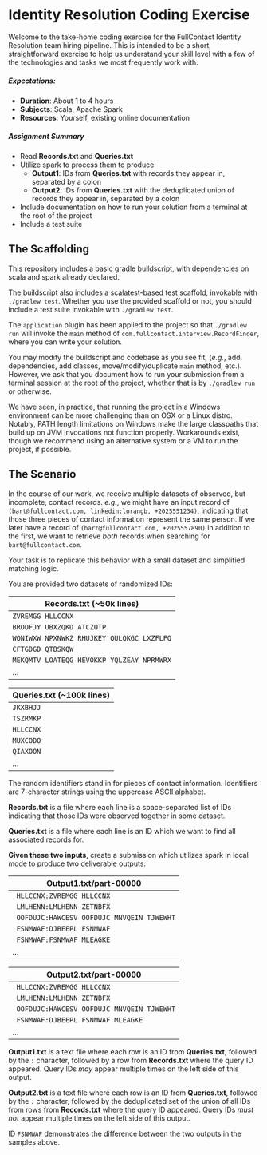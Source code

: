 # Identity Resolution Coding Exercise

Welcome to the take-home coding exercise
for the FullContact Identity Resolution team hiring pipeline. 
This is intended to be a short, straightforward exercise
to help us understand your skill level
with a few of the technologies and tasks we most frequently work with.

##### Expectations:
* **Duration**: About 1 to 4 hours
* **Subjects**: Scala, Apache Spark
* **Resources**: Yourself, existing online documentation

##### Assignment Summary

* Read **Records.txt** and **Queries.txt**
* Utilize spark to process them to produce
    * **Output1**: IDs from **Queries.txt** with records they appear in, separated by a colon
    * **Output2**: IDs from **Queries.txt** with the deduplicated union of records they appear in, separated by a colon
* Include documentation on how to run your solution from a terminal at the root of the project
* Include a test suite

## The Scaffolding

This repository includes a basic gradle buildscript,
with dependencies on scala and spark already declared.

The buildscript also includes a scalatest-based test scaffold, invokable with `./gradlew test`.
Whether you use the provided scaffold or not,
you should include a test suite invokable with `./gradlew test`.

The `application` plugin has been applied to the project so that
`./gradlew run` will invoke the `main` method of `com.fullcontact.interview.RecordFinder`,
where you can write your solution.

You may modify the buildscript and codebase as you see fit,
(_e.g._, add dependencies, add classes, move/modify/duplicate `main` method, etc.).
However, we ask that you document how to run your submission
from a terminal session at the root of the project,
whether that is by `./gradlew run` or otherwise.

We have seen, in practice, that running the project in a Windows environment
can be more challenging than on OSX or a Linux distro. Notably, PATH length
limitations on Windows make the large classpaths that build up on JVM invocations
not function properly. Workarounds exist, though we recommend using an alternative
system or a VM to run the project, if possible.

## The Scenario

In the course of our work,
we receive multiple datasets of observed, but incomplete, contact records.
_e.g._, we might have an input record of
`(bart@fullcontact.com, linkedin:lorangb, +2025551234)`,
indicating that those three pieces of contact information represent the same person.
If we later have a record of
`(bart@fullcontact.com, +2025557890)`
in addition to the first, we want to retrieve _both_ records
when searching for `bart@fullcontact.com`.

Your task is to replicate this behavior with
a small dataset and simplified matching logic.

You are provided two datasets of randomized IDs:

| Records.txt (~50k lines) |
|-------------------------------------------|
| `ZVREMGG HLLCCNX`                         |
| `BROOFJY UBXZQKD ATCZUTP`                 |
| `WONIWXW NPXNWKZ RHUJKEY QULQKGC LXZFLFQ` |
| `CFTGDGD QTBSKQW`                         |
| `MEKQMTV LOATEQG HEVOKKP YQLZEAY NPRMWRX` |
|                    ...                    |

| Queries.txt (~100k lines) |
|-------------|
|  `JKXBHJJ`  |
|  `TSZRMKP`  |
|  `HLLCCNX`  |
|  `MUXCODO`  |
|  `QIAXOON`  |
|     ...     |

The random identifiers stand in for pieces of contact information. Identifiers
are 7-character strings using the uppercase ASCII alphabet.

**Records.txt** is a file where each line is a space-separated list of IDs
indicating that those IDs were observed together in some dataset.

**Queries.txt** is a file where each line is an ID which we want to find all
associated records for.

**Given these two inputs**, create a submission
which utilizes spark in local mode to produce
two deliverable outputs:

| Output1.txt/part-00000                    |
|-------------------------------------------|
|` HLLCCNX:ZVREMGG HLLCCNX`                 |
|` LMLHENN:LMLHENN ZETNBFX`                 |
|` OOFDUJC:HAWCESV OOFDUJC MNVQEIN TJWEWHT` |
|` FSNMWAF:DJBEEPL FSNMWAF`                 |
|` FSNMWAF:FSNMWAF MLEAGKE`                 |
|                    ...                    |

| Output2.txt/part-00000                    |
|-------------------------------------------|
|` HLLCCNX:ZVREMGG HLLCCNX`                 |
|` LMLHENN:LMLHENN ZETNBFX`                 |
|` OOFDUJC:HAWCESV OOFDUJC MNVQEIN TJWEWHT` |
|` FSNMWAF:DJBEEPL FSNMWAF MLEAGKE`         |
|                    ...                    |

**Output1.txt** is a text file where each row is
an ID from **Queries.txt**,
followed by the `:` character,
followed by a row from **Records.txt** where the query ID appeared.
Query IDs _may_ appear multiple times on the left side of this output.

**Output2.txt** is a text file where each row is
an ID from **Queries.txt**,
followed by the `:` character,
followed by the deduplicated set of the union of
all IDs from rows from **Records.txt** where the query ID appeared.
Query IDs _must not_ appear multiple times on the left side of this output.

ID `FSNMWAF` demonstrates the difference between the two outputs in the samples above.


